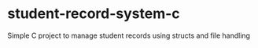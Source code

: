 # student-record-system-c
Simple C project to manage student records using structs and file handling
